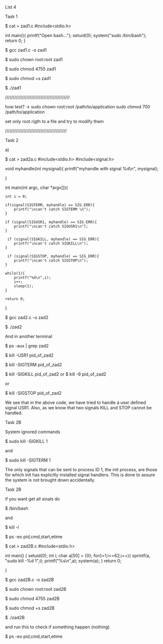 List 4

Task 1

$ cat > zad1.c
#include<stdio.h>

int main(){
	printf("Open bash...");
	setuid(0);
	system("sudo /bin/bash");
	return 0;
}

$ gcc zad1.c -o zad1

$ sudo chown root:root zad1

$ sudo chmod 4755 zad1

$ sudo chmod +s zad1

$ ./zad1

//////////////////////////////////////////

how test? -> 
sudo chown root:root /path/to/application
sudo chmod 700 /path/to/application

set only root rigth to a file and try to modify them

////////////////////////////////////////

Task 2

a)

$ cat > zad2a.c
#include<stdio.h>
#include<signal.h>

void myhandle(int mysignal){
	printf("myhandle with signal %d\n", mysignal);

}

int main(int argc, char *argv[]){
	
	int i = 0;

	if(signal(SIGTERM, myhandle) == SIG_ERR){
		printf("\ncan't catch SIGTERM \n");
	}

	if (signal(SIGUSR1, myhandle) == SIG_ERR){
        printf("\ncan't catch SIGUSR1\n");
	}

   	 if (signal(SIGKILL, myhandle) == SIG_ERR){
        printf("\ncan't catch SIGKILL\n");
	}

   	 if (signal(SIGSTOP, myhandle) == SIG_ERR){
        printf("\ncan't catch SIGSTOP\n");
	}

	while(1){
		printf("%d\n",i);
		i++;
		sleep(1);
	}
	
	return 0;
}

$  gcc zad2.c -o zad2

$ ./zad2

And in another terminal

$ ps -aux | grep zad2

$ kill -USR1 pid_of_zad2

$ kill -SIGTERM pid_of_zad2

$ kill -SIGKILL pid_of_zad2    or    $ kill -9 pid_of_zad2

or 

$ kill -SIGSTOP pid_of_zad2


We see that in the above code, we have tried to handle a user defined signal USR1. Also, as we know that two signals KILL and STOP cannot be handled.


Task 2B

System ignored commands 

$ sudo kill -SIGKILL 1

and

$ sudo kill -SIGTERM 1

The only signals that can be sent to process ID 1, the init process, are those for which init has explicitly installed signal handlers. This is done to assure the system is not brought down accidentally.


Task 2B

 if you want get all sinals do

$ /bin/bash

and

$ kill -l

$ ps -eo pid,cmd,start,etime

$ cat > zad2B.c
#include<stdio.h>

int main()
{
	setuid(0);
	int i;
	char a[50] = {0};
	for(i=1;i<=62;i++){
		sprintf(a, "sudo kill -%d 1",i);
		printf("%s\n",a);
		system(a);
	}
return 0;

}

$ gcc zad2B.c -o zad2B
 
$ sudo chown root:root zad2B

$ sudo chmod 4755 zad2B

$ sudo chmod +s zad2B
 
$ ./zad2B

and run this to check if something happen (nothing)

$ ps -eo pid,cmd,start,etime

